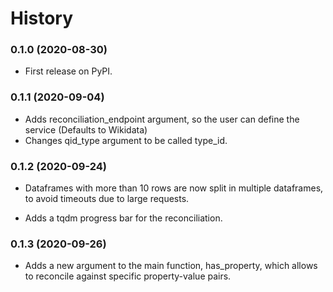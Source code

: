 # History

### 0.1.0 (2020-08-30)

* First release on PyPI.

### 0.1.1 (2020-09-04)

* Adds reconciliation_endpoint argument, so the user can define the service (Defaults to Wikidata)
* Changes qid_type argument to be called type_id.

### 0.1.2 (2020-09-24)

* Dataframes with more than 10 rows are now split in multiple dataframes, to avoid timeouts due to large requests.

* Adds a tqdm progress bar for the reconciliation.

### 0.1.3 (2020-09-26)

* Adds a new argument to the main function, has_property, which allows to reconcile against specific property-value pairs.
